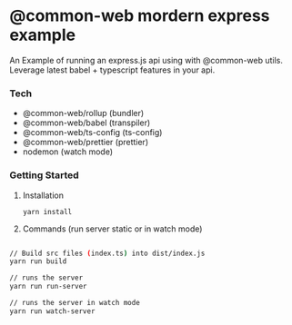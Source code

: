 # @common-web mordern express example 

An Example of running an express.js api using with @common-web utils. Leverage latest babel + typescript features in your api.


### Tech

- @common-web/rollup (bundler)
- @common-web/babel (transpiler)
- @common-web/ts-config (ts-config)
- @common-web/prettier (prettier)
- nodemon (watch mode)

### Getting Started 

1. Installation

    ```
    yarn install

    ```
2. Commands (run server static or in watch mode)
```sh

// Build src files (index.ts) into dist/index.js
yarn run build

// runs the server 
yarn run run-server

// runs the server in watch mode
yarn run watch-server
```
